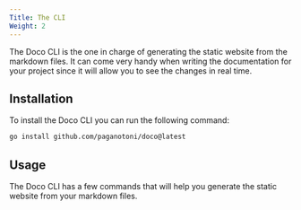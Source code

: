 ```yaml
---
Title: The CLI
Weight: 2
---
```


The Doco CLI is the one in charge of generating the static website from the markdown files. It can come very handy when writing the documentation for your project since it will allow you to see the changes in real time.

## Installation

To install the Doco CLI you can run the following command:

```sh
go install github.com/paganotoni/doco@latest
```

## Usage

The Doco CLI has a few commands that will help you generate the static website from your markdown files.



